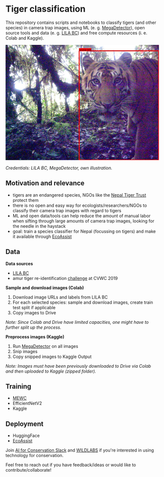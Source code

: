 # Tiger classification

This repository contains scripts and notebooks to classify tigers (and other species) in camera trap images,
using ML (e. g. [MegaDetector](https://github.com/agentmorris/MegaDetector)),
open source tools and data (e. g. [LILA BC](https://lila.science/))
and free compute resources (i. e. Colab and Kaggle).

![tiger](media/anno_1440.jpg 'tiger')

*Credentials: LILA BC, MegaDetector, own illustration.*


## Motivation and relevance

- tigers are an endangered species,
NGOs like the [Nepal Tiger Trust](https://www.nepaltigertrust.org/) protect them
- there is no open and easy way for ecologists/researchers/NGOs
to classify their camera trap images with regard to tigers
- ML and open data/tools can help reduce the amount of manual labor
when sifting through large amounts of camera trap images, looking for the needle in the haystack
- goal: train a species classifier for Nepal (focussing on tigers)
and make it available through [EcoAssist](https://addaxdatascience.com/ecoassist/)

## Data

**Data sources**

- [LILA BC](https://lila.science/)
- amur tiger re-identification [challenge](https://cvwc2019.github.io/challenge.html) at CVWC 2019

**Sample and download images (Colab)**

1. Download image URLs and labels from LILA BC
2. For each selected species: sample and download images, create train test split if applicable
3. Copy images to Drive

*Note: Since Colab and Drive have limited capacities, one might have to further split up the process.*

**Preprocess images (Kaggle)**

1. Run [MegaDetector](https://github.com/agentmorris/MegaDetector) on all images
2. Snip images
3. Copy snipped images to Kaggle Output

*Note: Images must have been previously downloaded to Drive via Colab and then uploaded to Kaggle (zipped folder).*

## Training

- [MEWC](https://github.com/zaandahl/mewc)
- EfficientNetV2
- Kaggle

## Deployment

- HuggingFace
- [EcoAssist](https://addaxdatascience.com/ecoassist/)

Join [AI for Conservation Slack](https://beerys.github.io/#slack) and [WILDLABS](https://wildlabs.net/) if you're interested in using technology for conservation.

Feel free to reach out if you have feedback/ideas or would like to contribute/collaborate!
